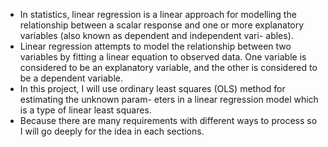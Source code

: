 - In statistics, linear regression is a linear approach for modelling the relationship between a scalar response and one or more explanatory variables (also known as dependent and independent vari- ables). 
- Linear regression attempts to model the relationship between two variables by fitting a linear equation to observed data. One variable is considered to be an explanatory variable, and the other is considered to be a dependent variable. 
- In this project, I will use ordinary least squares (OLS) method for estimating the unknown param- eters in a linear regression model which is a type of linear least squares. 
- Because there are many requirements with different ways to process so I will go deeply for the idea in each sections.
